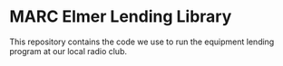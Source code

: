 # MARC Elmer Lending Library
This repository contains the code we use to run the equipment lending program
at our local radio club.
